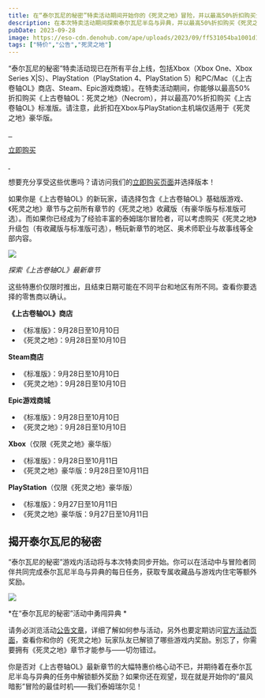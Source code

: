 ```yaml
---
title: 在“泰尔瓦尼的秘密”特卖活动期间开始你的《死灵之地》冒险，并以最高50%折扣购买全新章节
description: 在本次特卖活动期间探索泰尔瓦尼半岛与异典，并以最高50%折扣购买《死灵之地》章节。
pubDate: 2023-09-28
image: https://eso-cdn.denohub.com/ape/uploads/2023/09/ff531054ba1001d150ef08b6b760f359.jpg
tags: ["特价","公告","死灵之地"]
---
```


“泰尔瓦尼的秘密”特卖活动现已在所有平台上线，包括Xbox（Xbox One、Xbox Series X|S）、PlayStation（PlayStation
4、PlayStation
5）和PC/Mac（《上古卷轴OL》商店、Steam、Epic游戏商城）。在特卖活动期间，你能够以最高50%折扣购买《上古卷轴OL：死灵之地》（Necrom），并以最高70%折扣购买《上古卷轴OL》标准版。请注意，此折扣在Xbox与PlayStation主机端仅适用于《死灵之地》豪华版。

[![]() ![]() ![]()](https://www.elderscrollsonline.com/cn/joinus)

[立即购买](https://www.elderscrollsonline.com/cn/joinus)

[![]() ![]()](https://www.elderscrollsonline.com/cn/joinus)

想要充分享受这些优惠吗？请访问我们的[立即购买页面](https://www.elderscrollsonline.com/cn/joinus)并选择版本！

如果你是《上古卷轴OL》的新玩家，请选择包含《上古卷轴OL》基础版游戏、《死灵之地》章节与之前所有章节的《死灵之地》收藏版（有豪华版与标准版可选）。而如果你已经成为了经验丰富的泰姆瑞尔冒险者，可以考虑购买《死灵之地》升级包（有收藏版与标准版可选），畅玩新章节的地区、奥术师职业与故事线等全部内容。

![](https://eso-cdn.denohub.com/ape/uploads/2023/09/ba48125ad19837108d994758ba406278.png)

<p class="text-gray-500 text-sm text-center"><i>探索《上古卷轴OL》最新章节</i></p>

这些特惠价仅限时推出，且结束日期可能在不同平台和地区有所不同。查看你要选择的零售商以确认。

**《上古卷轴OL》商店**

- 《标准版》：9月28日至10月10日
- 《死灵之地》：9月28日至10月10日

**Steam商店**

- 《标准版》：9月28日至10月10日
- 《死灵之地》：9月28日至10月10日

**Epic游戏商城**

- 《标准版》：9月28日至10月10日
- 《死灵之地》：9月28日至10月10日

**Xbox**（仅限《死灵之地》豪华版）

- 《标准版》：9月28日至10月11日
- 《死灵之地》豪华版：9月28日至10月11日 

**PlayStation**（仅限《死灵之地》豪华版）

- 《标准版》：9月27日至10月11日 
- 《死灵之地》豪华版：9月27日至10月11日

## 揭开泰尔瓦尼的秘密

“泰尔瓦尼的秘密”游戏内活动将与本次特卖同步开始。你可以在活动中与冒险者同伴共同完成泰尔瓦尼半岛与异典的每日任务，获取专属收藏品与游戏内住宅等额外奖励。

![](https://eso-cdn.denohub.com/ape/uploads/2023/09/05a8700ac7da03df37efc97293803ff8.jpg)

*在“泰尔瓦尼的秘密”活动中勇闯异典 *

请务必浏览活动[公告文章](/news/post/64773)，详细了解如何参与活动，另外也要定期访问[官方活动页面](https://www.elderscrollsonline.com/cn/secretsofthetelvanni)，查看你和你的《死灵之地》玩家队友已解锁了哪些游戏内奖励。别忘了，你需要拥有《死灵之地》章节才能参与——切勿错过。

你是否对《上古卷轴OL》最新章节的大幅特惠价格心动不已，并期待着在泰尔瓦尼半岛与异典的任务中解锁额外奖励？如果你还在观望，现在就是开始你的“晨风暗影”冒险的最佳时机——我们泰姆瑞尔见！
